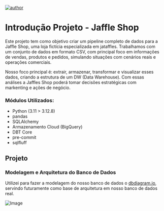 [![author](https://img.shields.io/badge/author-YanRobim-red.svg)](https://github.com/YanZN0)

# Introdução Projeto - Jaffle Shop

Este projeto tem como objetivo criar um pipeline completo de dados para a Jaffle Shop, uma loja fictícia especializada em jataffles. Trabalhamos com um conjunto de dados em formato CSV, com principal foco em informações de vendas, produtos e pedidos, simulando situações com cenários reais e operações comerciais.

Nosso foco principal é: extrair, armazenar, transformar e visualizar esses dados, criando a estrutura de um DW (Data Warehouse).
Com essas análises a Jaffles Shop poderá tomar decisões estratégicas com markenting e ações de negócio.


### Módulos Utilizados:
* Python (3.11 > 3.12.8)
* pandas
* SQLAlchemy
* Armazenamento Cloud (BigQuery)
* DBT Core
* pre-commit
* sqlfluff

## Projeto

### Modelagem e Arquitetura do Banco de Dados

Utilizei para fazer a modelagem do nosso banco de dados o [dbdiagram.io](https://dbdiagram.io/home), servindo  futuramente como base de arquitetura em nosso banco de dados real.

![Image](https://github.com/user-attachments/assets/a1943de5-ea0b-48db-8aa4-1ee0d9f9bdcd)
